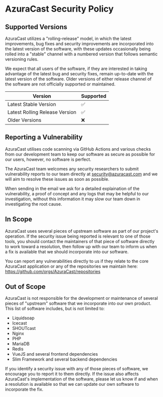 # AzuraCast Security Policy

## Supported Versions

AzuraCast utilizes a "rolling-release" model, in which the latest improvements, bug fixes and security improvements are incorporated into the latest version of the software, with these updates occasionally being rolled into a "stable" channel with a numbered version that follows semantic versioning rules.

We expect that all users of the software, if they are interested in taking advantage of the latest bug and security fixes, remain up-to-date with the latest version of the software. Older versions of either release channel of the software are not officially supported or maintained.

| Version | Supported          |
| ------- | ------------------ |
| Latest Stable Version   | :white_check_mark: |
| Latest Rolling Release Version   | :white_check_mark:                |
| Older Versions   | :x: |

## Reporting a Vulnerability

AzuraCast utilises code scanning via GitHub Actions and various checks from our development team to keep our software as secure as possible for our users, however, no software is perfect.

The AzuraCast team welcomes any security researchers to submit vulnerability reports to our team directly at security@azuracast.com and we will aim to resolve these issues as soon as possible. 

When sending in the email we ask for a detailed explaination of the vulnerability, a proof of concept and any logs that may be helpful to our investigation, without this information it may slow our team down in investigating the root cause.

## In Scope

AzuraCast uses several pieces of upstream software as part of our project's operation. If the security issue being reported is relevant to one of those tools, you should contact the maintainers of that piece of software directly to work toward a resolution, then follow up with our team to inform us when a fix is available that we should incorporate into our software.

You can report any vulnerabilities directly to us if they relate to the core AzuraCast application or any of the repositories we maintain here: https://github.com/orgs/AzuraCast/repositories

## Out of Scope

AzuraCast is not responsible for the development or maintenance of several pieces of "upstream" software that we incorporate into our own product. This list of software includes, but is not limited to:
 - Liquidsoap
 - Icecast
 - SHOUTcast
 - Nginx
 - PHP
 - MariaDB
 - Redis
 - VueJS and several frontend dependencies
 - Slim Framework and several backend dependencies

If you identify a security issue with any of those pieces of software, we encourage you to report it to them directly. If the issue also affects AzuraCast's implementation of the software, please let us know if and when a resolution is available so that we can update our own software to incorporate the fix.
